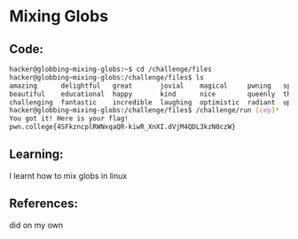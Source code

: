 # Mixing Globs
## Code:
```bash
hacker@globbing~mixing-globs:~$ cd /challenge/files
hacker@globbing~mixing-globs:/challenge/files$ ls
amazing      delightful   great       jovial    magical     pwning   splendid   victorious  youthful
beautiful    educational  happy       kind      nice        queenly  thrilling  wonderful   zesty
challenging  fantastic    incredible  laughing  optimistic  radiant  uplifting  xenial
hacker@globbing~mixing-globs:/challenge/files$ /challenge/run [cep]*
You got it! Here is your flag!
pwn.college{4SFkzncplRWNxqaQR-kiwR_XnXI.dVjM4QDL3kzN0czW}
```
## Learning:
 I learnt how to mix globs in linux
## References:
 did on my own
